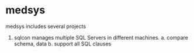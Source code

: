# medsys
medsys includes several projects
1. sqlcon manages multiple SQL Servers in different machines. 
  a. compare schema, data
  b. support all SQL clauses
  

